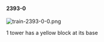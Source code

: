 #### 2393-0
![train-2393-0-0.png](https://github.com/lil-lab/nlvr/raw/master/nlvr/train/images/13/train-2393-0-0.png "train-2393-0-0.png")

1 tower has a yellow block at its base